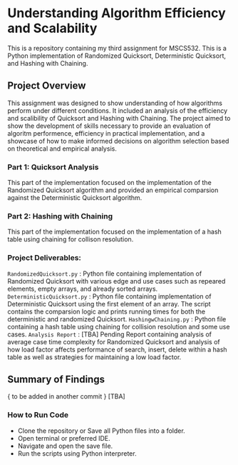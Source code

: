 # Understanding Algorithm Efficiency and Scalability
This is a repository containing my third assignment for MSCS532. This is a Python implementation of Randomized Quicksort, Deterministic Quicksort, and Hashing with Chaining.

## Project Overview
This assignment was designed to show understanding of how algorithms perform under different conditions. It included an analysis of the efficiency and scalibility of Quicksort and Hashing with Chaining. The project aimed to show the development of skills necessary to provide an evaluation of algoritm performence, efficiency in practical implementation, and a showcase of how to make informed decisions on algorithm selection based on theoretical and empirical analysis.

### Part 1: Quicksort Analysis
This part of the implementation focused on the implementation of the Randomized Quicksort algorithm and provided an empirical comparsion against the Deterministic Quicksort algorithm.

### Part 2: Hashing with Chaining
This part of the implementation focused on the implementation of a hash table using chaining for collison resolution.

### Project Deliverables:
```RandomizedQuicksort.py``` : Python file containing implementation of Randomized Quicksort with various edge and use cases such as repeared elements, empty arrays, and already sorted arrays.
```DeterministicQuicksort.py``` : Python file containing implementation of Deterministic Quicksort using the first element of an array. The script contains the comparsion logic and prints running times for both the deterministic and randomized Quicksort.
```HashingwChaining.py``` : Python file containing a hash table using chaining for collision resolution and some use cases.
```Analysis Report``` : [TBA] Pending Report containing analysis of average case time complexity for Randomized Quicksort and analysis of how load factor affects performance of search, insert, delete within a hash table as well as strategies for maintaining a low load factor.

## Summary of Findings
{ to be added in another commit } [TBA]

### How to Run Code
* Clone the repository or Save all Python files into a folder.
* Open terminal or preferred IDE.
* Navigate and open the save file.
* Run the scripts using Python interpreter.




